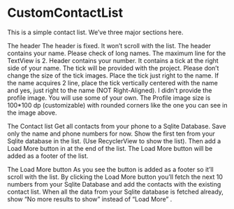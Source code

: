 # CustomContactList
This is a simple contact list. We’ve three major sections here. 

The header
The header is fixed. It won’t scroll with the list. 
The header contains your name. Please check of long names. The maximum line for the TextView is 2.
Header contains your number. 
It contains a tick at the right side of your name. The tick will be provided with the project.  Please don’t change the size of the tick images.
Place the tick just right to the name. If the name acquires 2 line, place the tick vertically centered with the name and yes, just right to the name (NOT Right-Aligned). 
I didn’t provide the profile image. You will use some of your own. The Profile image size is 100*100 dp (customizable) with rounded corners like the one you can see in the image above. 

The Contact list
Get all contacts from your phone to a Sqlite Database. Save only the name and phone numbers for now. 
Show the first ten from your Sqlite database in the list. (Use RecyclerView to show the list). 
Then add a Load More button in at the end of the list. The Load More button will be added as a footer of the list. 

The Load More button
As you see the button is added as a footer so it’ll scroll with the list. By clicking the Load More button you’ll fetch the next 10 numbers from your Sqlite Database and add the contacts with the existing contact list. 
When all the data from your Sqlite database is fetched already, show “No more results to show” instead of “Load More” . 
